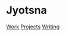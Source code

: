 <!-- index.html (Homepage) -->
<html>
<head>
    <link rel="stylesheet" type="text/css" href="style.css">
    <title>Jyotsna</title>
</head>
<body>
    <div class="header">
        <h1>Jyotsna</h1>
    </div>
    <div class="content">
        <a href="work.html">Work</a>
        <a href="projects.html">Projects</a>
        <a href="writing.html">Writing</a>
    </div>
</body>
</html>

